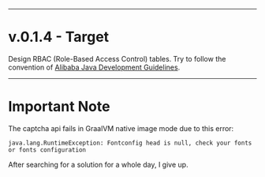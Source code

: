   
---

# v.0.1.4 - Target

Design RBAC (Role-Based Access Control) tables. Try to follow the convention of [Alibaba Java Development Guidelines](https://github.com/alibaba/p3c/blob/master/Java%E5%BC%80%E5%8F%91%E6%89%8B%E5%86%8C(%E9%BB%84%E5%B1%B1%E7%89%88).pdf).

---

# Important Note

The captcha api fails in GraalVM native image mode due to this error:

```
java.lang.RuntimeException: Fontconfig head is null, check your fonts or fonts configuration
```

After searching for a solution for a whole day, I give up.



